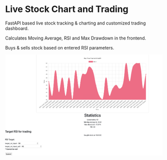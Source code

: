 # Live Stock Chart and Trading

FastAPI based live stock tracking & charting and customized trading dashboard.

Calculates Moving Average, RSI and Max Drawdown in the frontend.

Buys & sells stock based on entered RSI parameters.

![Screenshot](img/view.png)
